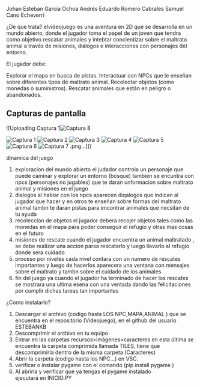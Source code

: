 Johan Esteban Garcia Ochoa 
Andrés Eduardo Romero Cabrales 
Samuel Cano Echeverri


¿De que trata?
elvideojuego es una aventura en 2D que se desarrolla en un mundo abierto, 
donde el jugador toma el papel de un joven que tendra como objetivo rescatar animales y intebtar 
concientizar sobre el maltrato animal a través de  misiones, diálogos e interacciones 
con personajes del entorno.

El jugador debe:

Explorar el mapa en busca de pistas.
Interactuar con NPCs que le enseñan sobre diferentes tipos de maltrato animal.
Recolectar objetos (como monedas o suministros).
Rescatar animales que están en peligro o abandonados.

Capturas de pantalla
-
![Uploading Captura 1![Captura 8](https://github.com/user-attachments/assets/d79882a2-40c9-404b-8776-571646af168f)

![Captura 1](https://github.com/user-attachments/assets/76f6d063-2ba0-4d80-9fd1-31aa4beb400c)
![Captura 2 ](https://github.com/user-attachments/assets/ab1c5d51-4e41-4f9d-a7ad-caf312b06c97)
![Captura 3](https://github.com/user-attachments/assets/52a753d2-c0de-4234-b758-a00424f1d182)
![Captura 4](https://github.com/user-attachments/assets/72a9861b-beee-4779-a648-611b532882dd)
![Captura 5](https://github.com/user-attachments/assets/b2118b3e-339c-484c-87ca-ebe9f099ce12)
![Captura 6](https://github.com/user-attachments/assets/7d724a5b-df5d-4a86-8750-068c7dc3562f)
![Captura 7](https://github.com/user-attachments/assets/9986758c-50e6-4c4f-95e4-75b2df9f6f35)
.png…]()

dinamica del juego 

1. exploracion del mundo abierto
   el judador controla un personaje que puede caminar y explorar un entorno (bosque)
   tambien se encuntra con npcs (personajes no jugables) que te daran unformacion
   sobre maltrato animal y misiones en el juego 
2. dialogos
   al hablar con los npcs aparecen diqalogos que indican al jugador que hacer y en otros te
   enseñan sobre formas del maltrato animal
   tambn te daran pistas para encontrar animales que necsitan de tu ayuda
3. recoleccion de objetos
   el jugador debera recojer objetos tales como las monedas en el mapa para poder conseguir
   el refugio y otras mas cosas en el futuro
4. misiones de rescate
   cuando el jugador encuentra un animal maltratado , se debe realizar una accion parsa rescatarlo
   y luego llevarlo al refugio donde sera cuidado
5. proceso por niveles
   cada nivel contara con un numero de rescates importantes y luego de hacerlos aparecera una
   ventana con mensajes sobre el maltrato y tambn sobre el cuidado de los animales
6. fin del juego
   ya cuando el jugador ha terminado de hacer los rescates se mostrara una ultima esena con
   una ventada dando las felicitaciones por cumplir dichas tareas tan importantes 
   


¿Como instalarlo?

1. Descargar el archivo (codigo hasta LOS NPC,MAPA,ANIMAL ) que se encuentra en el repositorio (Videojuego),
   en el github del usuario ESTEBANKB
2. Descomprimir el archivo en tu equipo 
3. Entrar en las carpetas recursos>imágenes>caracteres en esta última se encuentra la carpeta comprimida llamada TILES, tiene que descomprimirla dentro de la misma carpeta (Caracteres)
4. Abrir la carpeta (codigo hasta los NPC...) en VSC.
5. verificar o instalar  pygame con el comando  (pip install pygame )
6. Al abrirla y verificar que ya tengas el pygame instalado ejecutará en INICIO.PY
